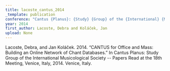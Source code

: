 ```yaml
---
title: lacoste_cantus_2014
_template: publication
conference: "Cantus {Planus}: {Study} {Group} of the {International} {Musicological} {Society} -- {Papers} read at the 18th meeting, {Venice}, {Italy}, 2014"
year: 2014
first_author: Lacoste, Debra and Koláček, Jan
upload: None
---
```

Lacoste, Debra, and Jan Koláček. 2014. “CANTUS for Office and Mass: Building an Online Network of Chant Databases.” In Cantus Planus: Study Group of the International Musicological Society -- Papers Read at the 18th Meeting, Venice, Italy, 2014. Venice, Italy.
